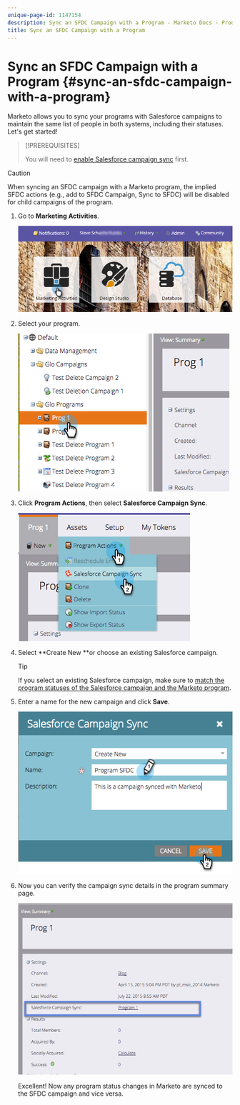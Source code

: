 ```yaml
---
unique-page-id: 1147154
description: Sync an SFDC Campaign with a Program - Marketo Docs - Product Documentation
title: Sync an SFDC Campaign with a Program
---
```


# Sync an SFDC Campaign with a Program {#sync-an-sfdc-campaign-with-a-program}

Marketo allows you to sync your programs with Salesforce campaigns to maintain the same list of people in both systems, including their statuses. Let's get started!  

>[!PREREQUISITES]
>
>You will need to [enable Salesforce campaign sync](../../../../product-docs/crm-sync/salesforce-sync/setup/optional-steps/enable-disable-campaign-sync.md) first.

>[!CAUTION]
>
>When syncing an SFDC campaign with a Marketo program, the implied SFDC actions (e.g., add to SFDC Campaign, Sync to SFDC) will be disabled for child campaigns of the program.

1. Go to **Marketing Activities**.

   ![](assets/login-marketing-activities-1.png)

1. Select your program.

   ![](assets/image2015-7-22-8-3a47-3a28.png)

1. Click **Program Actions**, then select **Salesforce Campaign Sync**.

   ![](assets/image2015-7-22-8-3a48-3a5.png)

1. Select **Create New **or choose an existing Salesforce campaign.

   >[!TIP]
   >
   >If you select an existing Salesforce campaign, make sure to [match the program statuses of the Salesforce campaign and the Marketo program](../../../../product-docs/crm-sync/salesforce-sync/sfdc-sync-details/sfdc-errors/how-to-match-program-statuses-and-salesforce-campaign-statuses-prior-to-sync.md).

1. Enter a name for the new campaign and click **Save**.

   ![](assets/image2015-7-22-8-3a57-3a19.png)

1. Now you can verify the campaign sync details in the program summary page.

   ![](assets/image2015-7-22-8-3a59-3a33.png)

   Excellent! Now any program status changes in Marketo are synced to the SFDC campaign and vice versa.

